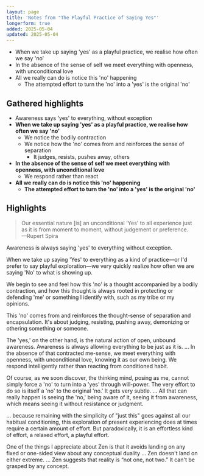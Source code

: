 ```yaml
---
layout: page
title: 'Notes from "The Playful Practice of Saying Yes"'
longerform: true
added: 2025-05-04
updated: 2025-05-04
---
```


- When we take up saying 'yes' as a playful practice, we realise how often we say 'no'
- In the absence of the sense of self we meet everything with openness, with unconditional love
- All we really can do is notice this 'no' happening
    - The attempted effort to turn the 'no' into a 'yes' is the original 'no'

## Gathered highlights

- Awareness says 'yes' to everything, without exception
- **When we take up saying 'yes' as a playful practice, we realise how often we say 'no'**
    - We notice the bodily contraction
    - We notice how the 'no' comes from and reinforces the sense of separation
        - It judges, resists, pushes away, others
- **In the absence of the sense of self we meet everything with openness, with unconditional love**
    - We respond rather than react
- **All we really can do is notice this 'no' happening**
    - **The attempted effort to turn the 'no' into a 'yes' is the original 'no'**

## Highlights

> Our essential nature [is] an unconditional 'Yes' to all experience just as it is from moment to moment, without judgement or preference.<br>—Rupert Spira

Awareness is always saying 'yes' to everything without exception.

When we take up saying 'Yes' to everything as a kind of practice—or I'd prefer to say playful exploration—we very quickly realize how often we are saying 'No' to what is showing up.

We begin to see and feel how this 'no' is a thought accompanied by a bodily contraction, and how this thought is always rooted in protecting or defending 'me' or something I identify with, such as my tribe or my opinions.

This 'no' comes from and reinforces the thought-sense of separation and encapsulation. It's about judging, resisting, pushing away, demonizing or othering something or someone.

The 'yes,' on the other hand, is the natural action of open, unbound awareness. Awareness is always allowing everything to be just as it is. ... In the absence of that contracted me-sense, we meet everything with openness, with unconditional love, knowing it as our own being. We respond intelligently rather than reacting from conditioned habit.

Of course, as we soon discover, the thinking mind, posing as me, cannot simply force a 'no' to turn into a 'yes' through will-power. The very effort to do so is itself a 'no' to the original 'no.' It gets very subtle. ... All that can really happen is seeing the 'no,' being aware of it, seeing it from awareness, which means seeing it without resistance or judgment. 

... because remaining with the simplicity of "just this" goes against all our habitual conditioning, this exploration of present experiencing does at times require a certain amount of effort. But paradoxically, it is an effortless kind of effort, a relaxed effort, a playful effort.

One of the things I appreciate about Zen is that it avoids landing on any fixed or one-sided view about any conceptual duality ... Zen doesn't land on either extreme. ... Zen suggests that reality is “not one, not two.” It can't be grasped by any concept. 
